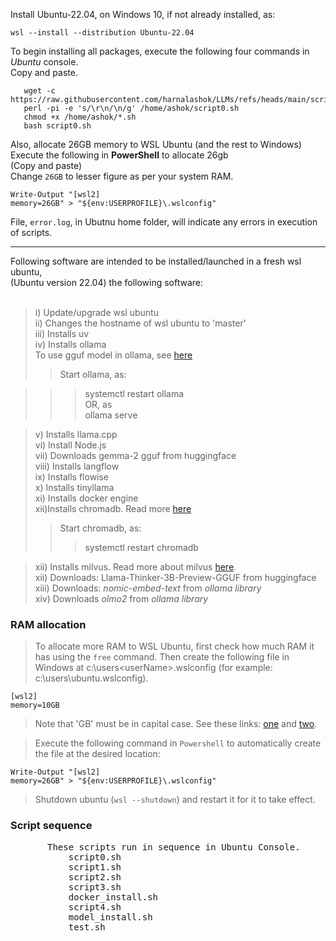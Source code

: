 Install Ubuntu-22.04, on Windows 10, if not already installed, as:

```
wsl --install --distribution Ubuntu-22.04
```


To begin installing all packages, execute the following four commands in *Ubuntu* console.<br>
Copy and paste.


```
   wget -c https://raw.githubusercontent.com/harnalashok/LLMs/refs/heads/main/scripts/script0.sh   
   perl -pi -e 's/\r\n/\n/g' /home/ashok/script0.sh   
   chmod +x /home/ashok/*.sh   
   bash script0.sh   
```
Also, allocate 26GB memory to WSL Ubuntu (and the rest to Windows)        
Execute the following in **PowerShell** to allocate 26gb    
(Copy and paste)     
Change `26GB` to lesser figure as per your system RAM.    
    
```
Write-Output "[wsl2]
memory=26GB" > "${env:USERPROFILE}\.wslconfig"
```

File, `error.log`, in Ubutnu home folder, will indicate any errors in execution of scripts.   
   
------------     
Following software are intended to be installed/launched in a fresh wsl ubuntu,<br>
(Ubuntu version 22.04) the following software:<br><br>

>i)  Update/upgrade wsl ubuntu<br>
ii)  Changes the hostname of wsl ubuntu to 'master'<br>
iii) Installs uv<br>
iv)  Installs ollama<br>
To use gguf model in ollama, see [here](https://github.com/harnalashok/LLMs/blob/main/anythingLLM%20or%20ollama%20use%20any%20gguf%20model.md)
>> Start ollama, as:<br>
      
>>>  systemctl restart ollama<br>
>> OR, as   
>>>  ollama serve<br>

>v)   Installs llama.cpp<br>
vi)  Install Node.js<br>
vii)   Downloads  gemma-2 gguf from huggingface<br>
viii) Installs langflow<br>
ix) Installs flowise<br>
x) Installs tinyllama<br>
xi) Installs docker engine<br>
xii)Installs chromadb. Read more [here](https://github.com/harnalashok/LLMs/blob/main/quick%20chromadb%20install%20on%20wsl2.txt)
>> Start chromadb, as:<br>
>>>  systemctl restart chromadb<br>

>xii) Installs milvus. Read more about milvus [here](https://milvus.io/docs/install_standalone-docker.md).   
xii) Downloads: Llama-Thinker-3B-Preview-GGUF from huggingface<br>
xiii) Downloads: *nomic-embed-text* from *ollama library*<br>
xiv) Downloads *olmo2* from *ollama library*<br>



### RAM allocation

> To allocate more RAM to WSL Ubuntu, first check how much RAM it has using the `free` command. Then create the following file in Windows at c:\users\<userName>\.wslconfig (for example: c:\users\ubuntu\.wslconfig).   

```
[wsl2]
memory=10GB
```

>Note that 'GB' must be in capital case. See these links: [one](https://stackoverflow.com/a/73393648/3282777) and [two](https://stackoverflow.com/a/79276209/3282777).   

> Execute the following command in `Powershell` to automatically create the file at the desired location:  

```
Write-Output "[wsl2]
memory=26GB" > "${env:USERPROFILE}\.wslconfig"
```

> Shutdown ubuntu (`wsl --shutdown`) and restart it for it to take effect.
>
### Script sequence
<pre>
       These scripts run in sequence in Ubuntu Console.
           script0.sh
           script1.sh
           script2.sh
           script3.sh
           docker_install.sh
           script4.sh
           model_install.sh
           test.sh
</pre>



